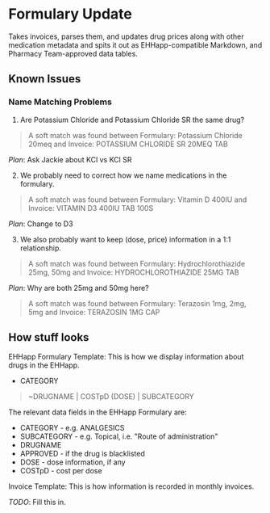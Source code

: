 # Formulary Update

Takes invoices, parses them, and updates drug prices along with other medication metadata and spits it out as EHHapp-compatible Markdown, and Pharmacy Team-approved data tables.

## Known Issues

### Name Matching Problems

1. Are Potassium Chloride and Potassium Chloride SR the same drug?

> A soft match was found between Formulary: Potassium Chloride 20meq and Invoice: POTASSIUM CHLORIDE SR 20MEQ TAB

_Plan_: Ask Jackie about KCl vs KCl SR

2. We probably need to correct how we name medications in the formulary.

> A soft match was found between Formulary: Vitamin D 400IU and Invoice: VITAMIN D3 400IU TAB 100S

_Plan_: Change to D3

3. We also probably want to keep (dose, price) information in a 1:1 relationship.

> A soft match was found between Formulary: Hydrochlorothiazide 25mg, 50mg and Invoice: HYDROCHLOROTHIAZIDE 25MG TAB

_Plan_: Why are both 25mg and 50mg here?

> A soft match was found between Formulary: Terazosin 1mg, 2mg, 5mg and Invoice: TERAZOSIN 1MG CAP

## How stuff looks

EHHapp Formulary Template: This is how we display information about drugs in the EHHapp.

* CATEGORY
> ~DRUGNAME | COSTpD (DOSE) | SUBCATEGORY

The relevant data fields in the EHHapp Formulary are:

* CATEGORY - e.g. ANALGESICS
* SUBCATEGORY - e.g. Topical, i.e. "Route of administration"
* DRUGNAME
* APPROVED - if the drug is blacklisted
* DOSE - dose information, if any
* COSTpD - cost per dose

Invoice Template: This is how information is recorded in monthly invoices.

_TODO_: Fill this in.

